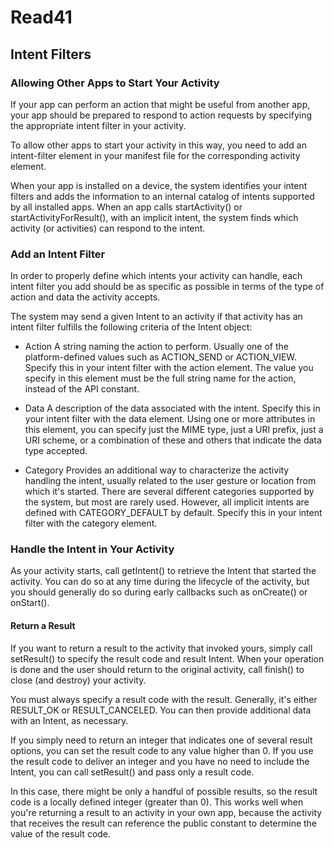 # Read41

## Intent Filters

### Allowing Other Apps to Start Your Activity

If your app can perform an action that might be useful from another app, your app should be prepared to respond to action requests by specifying the appropriate intent filter in your activity.

To allow other apps to start your activity in this way, you need to add an intent-filter element in your manifest file for the corresponding activity element.

When your app is installed on a device, the system identifies your intent filters and adds the information to an internal catalog of intents supported by all installed apps. When an app calls startActivity() or startActivityForResult(), with an implicit intent, the system finds which activity (or activities) can respond to the intent.

### Add an Intent Filter

In order to properly define which intents your activity can handle, each intent filter you add should be as specific as possible in terms of the type of action and data the activity accepts.

The system may send a given Intent to an activity if that activity has an intent filter fulfills the following criteria of the Intent object:

- Action A string naming the action to perform. Usually one of the platform-defined values such as ACTION_SEND or ACTION_VIEW.
Specify this in your intent filter with the action element. The value you specify in this element must be the full string name for the action, instead of the API constant.

- Data A description of the data associated with the intent.
Specify this in your intent filter with the data element. Using one or more attributes in this element, you can specify just the MIME type, just a URI prefix, just a URI scheme, or a combination of these and others that indicate the data type accepted.

- Category Provides an additional way to characterize the activity handling the intent, usually related to the user gesture or location from which it's started. There are several different categories supported by the system, but most are rarely used. However, all implicit intents are defined with CATEGORY_DEFAULT by default.
Specify this in your intent filter with the category element.

### Handle the Intent in Your Activity

As your activity starts, call getIntent() to retrieve the Intent that started the activity. You can do so at any time during the lifecycle of the activity, but you should generally do so during early callbacks such as onCreate() or onStart().

#### Return a Result

If you want to return a result to the activity that invoked yours, simply call setResult() to specify the result code and result Intent. When your operation is done and the user should return to the original activity, call finish() to close (and destroy) your activity.

You must always specify a result code with the result. Generally, it's either RESULT_OK or RESULT_CANCELED. You can then provide additional data with an Intent, as necessary.

If you simply need to return an integer that indicates one of several result options, you can set the result code to any value higher than 0. If you use the result code to deliver an integer and you have no need to include the Intent, you can call setResult() and pass only a result code.

In this case, there might be only a handful of possible results, so the result code is a locally defined integer (greater than 0). This works well when you're returning a result to an activity in your own app, because the activity that receives the result can reference the public constant to determine the value of the result code.
